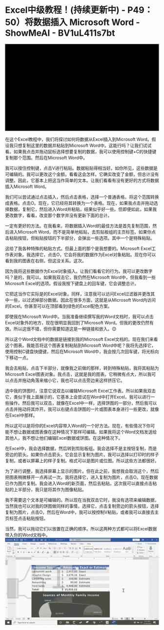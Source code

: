 # Excel中级教程！(持续更新中) - P49：50）将数据插入 Microsoft Word - ShowMeAI - BV1uL411s7bt

![](img/8772423eae323c491c259246fc223492_0.png)

在这个Excel教程中，我们将探讨如何将数据从Excel插入到Microsoft Word。假设我只想复制这里的数据并粘贴到Microsoft Word中。这能行吗？让我们试试看。如果我点击并拖动鼠标选择想要复制的数据，我可以使用控制键+C的快捷键复制那个范围。然后在Microsoft Word中。

我可以按住控制键，点击V进行粘贴。数据粘贴得相当好。如你所见，这些数据是可编辑的。我可以更改这个金额。看看这会怎样。它确实改变了金额，但总计没有调整。因此，它基本上把这当作简单的文本。让我们看看有没有更好的方式将数据插入Microsoft Word。

我们可以尝试通过点击插入，然后点击表格，选择一个普通表格，将这个范围转换成表格。点击O。现在，它已经将其转换为一个表格。现在，如果我点击并拖动选择数据，复制它，然后进入Word并粘贴，结果似乎好一些。但即便如此，如果我更改数字，看看，改变那个数字并没有更新下面的总计。

一定有更好的方法。在我看来，将数据插入Word的最佳方法是首先复制范围，然后进入Microsoft Word，而不是简单地粘贴，去剪贴板组的主页标签。如果你点击粘贴按钮，但粘贴按钮的下半部分，会弹出一些选项。其中一个是特殊粘贴。

这给了我各种特殊的粘贴方式。但最上面的那个是我想要的。Microsoft Excel工作表对象。我选择它，点击O，它会将我的数据作为Excel对象粘贴。现在你可以看到我的图表在右侧，但这没关系。这次。

因为我将这些数据作为Excel对象插入。让我们看看它的行为。我可以更改数字吗？是的，我可以。如果我双击它，我仍然在Microsoft Word中，但我看到一些Microsoft Excel的选项。假设我按下键盘上的回车键，它会调整总计。

它把这当作它实际是的Excel对象。同样，注意我可以访问Excel过滤器并更改其中一些，以过滤掉部分数据。因此在很多方面，这就是从Microsoft Word内访问的Excel。你甚至可以在顶部看到绿色的Excel配色方案。

即使我在Microsoft Word中。当我准备继续撰写我的Word文档时，我可以点击Excel对象外的地方，现在很明显我回到了Microsoft Word。但我的更改仍然有效。所以这很不错，但你需要知道这是一种链接和嵌入。😊

所以这个Word文档中的数据是链接到我的Microsoft Excel文档的。现在我们来看这个图表。我能否将这个图表复制粘贴到Microsoft Word中呢？我将先选择它，使用控制C键盘快捷键，然后在Microsoft Word中，我会按几次回车键，将光标向下移动一点。

我会去粘贴，点击下半部分，就像我之前做的那样，转到特殊粘贴，我将其粘贴为Microsoft Excel图表对象。我点击，这就是我的图表。它稍微有点大，所以我可以点击并拖动角落来缩小它，我也可以点击旁边来这样挤压它。

选中我的饼图时，注意它说双击以编辑Microsoft Excel工作表。所以如果我双击它，类似于我上面展示的，它基本上会尝试在Word中打开Excel，我可以进行一些操作。然后我可以双击，就像在Excel中一样，选择饼图的一部分，然后我可以点击并拖动将其炸开。我可以右键点击饼图的一片或图表本身进行一些更改，就像在Excel中那样。

所以这可以是将你的Excel内容带入Word的一个好方法。现在，有些情况下你可能不想让数据或图表像在这种情况下那样可编辑。如果我将这个Word文档发送给其他人，我不想让他们编辑Excel数据或饼图。在这种情况下。

在Excel中，我会选择数据，然后转到剪贴板组。我会选择不是主按钮复制，而是旁边的箭头。如果你点击箭头，它会显示复制为图片。我可以选择以打印时的样子复制，或者以屏幕上的样子复制。格式可以是图片或位图。所以这些方法都很好。

为了进行调整，我选择屏幕上显示的图片。但在此之前，我想我会取消这个，然后把图表稍微移开一点再试一次。我将选择它，进入复制为图片，点击O。现在数据已作为图片复制。我会进入Word的新页面，然后去粘贴，这次我可以直接点击粘贴的上半部分，我只是将其作为图像粘贴。

我不需要这个文本是可编辑的。所以现在当我双击它时，我没有选项来编辑数据，当然我也可以对我的饼图做同样的事情，选择它，点击复制旁边的箭头按钮，选择复制为图片，点击O，然后在Word中，我可以按控制V粘贴，或者我可以直接去主页标签点击粘贴按钮。

当然，我可以拖动它们以放置在正确的顺序。所以这两种方式都可以将Excel数据带入你的Word文档中。![](img/8772423eae323c491c259246fc223492_2.png)
